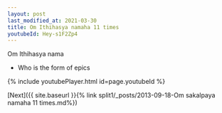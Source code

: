 ```yaml
---
layout: post
last_modified_at: 2021-03-30
title: Om Ithihasya namaha 11 times
youtubeId: Hey-s1F2Zp4
---
```

 
 
Om Ithihasya nama 
 
 -  Who is the form of epics 
 
  
 
  
 
 
 
 
 
 


{% include youtubePlayer.html id=page.youtubeId %}
 
[Next]({{ site.baseurl }}{% link  split1/_posts/2013-09-18-Om sakalpaya namaha 11 times.md%})
 
